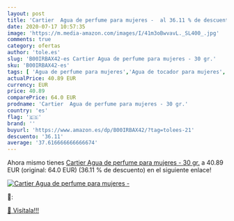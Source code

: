 ```yaml
---
layout: post
title: 'Cartier  Agua de perfume para mujeres -  al 36.11 % de descuento'
date: 2020-07-17 10:57:35
image: 'https://m.media-amazon.com/images/I/41m3oBwvavL._SL400_.jpg'
comments: true
category: ofertas
author: 'tole.es'
slug: 'B00IRBAX42-es Cartier Agua de perfume para mujeres - 30 gr.'
sku: 'B00IRBAX42-es'
tags: [ 'Agua de perfume para mujeres','Agua de tocador para mujeres','Almacenaje de adornos festivos','Almacenamiento y organización','Belleza','Fragancias para mujeres','Hogar y cocina','Juguetes','Juguetes electrónicos','Juguetes y juegos','Perfumes y fragancias','Productos para el cuidado de la piel','Sets y juegos para el cuidado de la piel','Videojuegos para niños','agua','de','perfume', ]
actualPrice: 40.89 EUR
currency: EUR
price: 40.89
comparePrice: 64.0 EUR
prodname: 'Cartier  Agua de perfume para mujeres - 30 gr.'
country: 'es'
flag: '🇪🇸'
brand: ''
buyurl: 'https://www.amazon.es/dp/B00IRBAX42/?tag=tolees-21'
descuento: '36.11'
average: '37.616666666666674'
---
```


Ahora mismo tienes [Cartier  Agua de perfume para mujeres - 30 gr.](https://www.amazon.es/dp/B00IRBAX42/?tag=tolees-21) a 40.89 EUR (original: 64.0 EUR) (36.11 %  de descuento) en el siguiente enlace!

[![Cartier  Agua de perfume para mujeres - ](https://m.media-amazon.com/images/I/41m3oBwvavL._SL400_.jpg)](https://www.amazon.es/dp/B00IRBAX42/?tag=tolees-21)

🔎:


[🛒 Visítala!!!](https://www.amazon.es/dp/B00IRBAX42/?tag=tolees-21)

